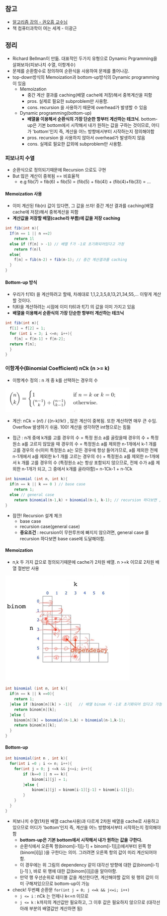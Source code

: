 ## 참고
- [알고리즘 강의 - 권오흠 교수님](https://www.inflearn.com/course/알고리즘-강좌/)
- 책 컴퓨터과학이 여는 세계 - 이광근

## 정리
- Richard Bellman이 만듦. 대표적인 두가지 유형으로 Dynamic Prgramming을 살펴보자(피보나치 수열, 이항계수)
- 문제를 순환함수로 정의하여 순환식을 사용하여 문제를 풀어나감.
- top-down방식의 Memoization과 bottom-up방식의 Dynamic programming 이 있음
  - Memoization
    - 중간 계산 결과를 caching(배열 cache에 저장)해서 중복계산을 피함
    - pros. 실제로 필요한 subproblem만 사용함. 
    - cons. recursion 을 사용하기 때문에 overhead가 발생할 수 있음 
  - Dynamic programming(bottom-up)
    - **배열을 이용해서 순환식의 가장 단순한 항부터 계산하는 테크닉**. bottom-up은 기본 bottom에서 시작해서 내가 원하는 값을 구하는 것이므로, 어디가 'bottom'인지 즉, 계산을 어느 방향에서부터 시작하는지 정의해야함
    - pros. recursion 을 사용하지 않아서 overhead가 발생하지 않음
    - cons. 실제로 필요한 값외에 subproblem만 사용함. 

### 피보나치 수열
- 순환식으로 정의되기때문에 Recursion 으로도 구현
- But 많은 계산이 중복됨 == 비효율적 
  - e.g fib(7) = fib(6) + fib(5) = (fib(5) + fib(4)) + (fib(4)+fib(3)) = ...
#### **Memoization** 사용
- 이미 계산된 fib(n)	값이 있다면, 그 값을 쓰자! 중간 계산 결과를 caching(배열 cache에 저장)해서 중복계산을 피함
- **계산값을 저장할 배열(cache라 부름)에 값을 저장 caching**  

```java
int fib(int n){
  If(n == 1 || n ==2)
	return 1l
  else if (f[n] > -1) // 배열 f가 -1로 초기화되어있다고 가정
	return f(n)l
  else{
	f[n] = fib(n-2) + fib(n-1); // 중간 계산결과를 caching
  }
}
```
	
#### Bottom-up 방식
- 우리가 f(10) 을 계산하려고 할때, 차례대로 1,1,2,3,5,8,13,21,34,55,... 이렇게 계산할 것이다. 
- f(8)을 계산하려는 시점에 이미 f(6)과 f[7] 의 값을 이미 가지고 있음
- **배열을 이용해서 순환식의 가장 단순한 항부터 계산하는 테크닉**
  
```java
int fib(int n){
  f[1] = f[2] = 1;
  for (int i = 3; i <=n; i++){
  	f[n] = f[n-1] + f[n-2];
  return f[n]; 
  }
}	
```  

### 이항계수(Binomial Coefficient) nCk (n >= k)
- 이항계수 정의 : n 개 중 k를 선택하는 경우의 수
<img src = "https://github.com/ohahohah/TIL/blob/master/Image/binomial.JPG" width="400px;"/>  

- 계산: nCk = (n!) / {(n-k)!k!} , 많은 계산이 중복됨. 또한 계산하면 매우 큰 수임. Overflow 발생하기 쉬움. 100! 계산을 생각하면 int형으로는 힘듦  

- 접근 : n개 중에 k개를 고를 경우의 수 = 특정 원소 a를 골랐을때 경우의 수 + 특정원소 a를 고르지 않았을 때 경우의 수 = 특정원소 a를 제외한 n-1개에서 k-1 개를 고를 경우의 수(이미 특정원소 a는 모든 경우에 항상 들어가므로, a를 제외한 전체 n-1개에서 a를 제외한 k-1 개를 고르는 경우의 수) + 특정원소 a를 제외한 n-1개에서 k 개를 고를 경우의 수 (특정원소 a는 항상 포함되지 않으므로, 전체 수가 a를 제외한 n-1개가 되고, 그 중에서 k개를 골라야함)= n-1Ck-1 + n-1Ck

```java
int binomial (int n, int k){
  if(n == k || k == 0 ) // base case
	return 1;
  else // general case
	return binomial(n-1,k) + binomial(n-1, k-1); // recursion 하다보면 , 첫 항은 n = k , 두번째 항은 k=0 에 도달하게 됨.
} 
```   

- 잠깐! Recursion 설계 체크 
	- base case
	- recursion case(general case)
	- **중요조건** : recursion이 무한루프에 빠지지 않으려면, general case 를 recursion 하다보면 base case에 도달해야함.   

#### Memoization
- n,k 두 가지 값으로 정의되기때문에 cache가 2차원 배열. n >=k 이므로 2차원 배열 절반만 사용 
<img src = "https://github.com/ohahohah/TIL/blob/master/Image/binomial_array.JPG" width="400px;"/>  

```java
int binomial (int n, int k){
  if(n == k || k ==0){
	return 1;
  }else if (binom[n][k] > -1){   // 배열 binom 이 -1로 초기화되어 있다고 가정
	return binom[n][k];
  }else {
	binom[n][k] = bonomial(n-1,k) + binomial(n-1,k-1);
	return binom[n][k];
  }
}
```

#### Bottom-up
```java
int binomial(int n , int k){
  for(int i =0 ; i <= n; i++){
	for(int j = 0; j <=k && j<=i; i++){
		if (k==0 || n == k){
			binom[i][j] = 1;
		}else {
			binom[i][j] = binom[i-1][j-1] + binom[i-1][j];
		}
	}
  }
}
```
-  피보나치 수열(1차원 배열 cache사용)과 다르게 2차원 배열을 cache로 사용하고 있으므로 어디가 'bottom'인지 즉, 계산을 어느 방향에서부터 시작하는지 정의해야함
	- **bottom-up은 기본 bottom에서 시작해서 내가 원하는 값을 구한다.**
	-  순환식에서 오른쪽 항(binom[i-1][j-1] + binom[i-1][j])에서부터 왼쪽 항(binom[i][j] )을 구한다는 의미. 그러려면 오른쪽 항의 값이 미리 계산되어야함.
	- 이 경우에는 위 그림의 dependency 같이 대각선 방향에 대한 값(binom[i-1][j-1] ), 바로 위 행에 대한 값(binom[i][j])을 알아야함. 
	- 만약 행 우선순위로 테이블 값을 계산한다면, 계산해야할 값의 윗 행의 값이 이미 구해져있으므로 bottom-up이 가능
- check! 두번째 순환문 `for(int j = 0; j <=k && j<=i; i++)`
  - `j <= i` :  nCk 는 언제나 k<=n 이므로
  - `j <= k` : k까지의 계산값만 필요하고, 그 이후 값은 필요하지 않으므로 (대각선 아래 부분의 배열값만 계산하면 됨) 

